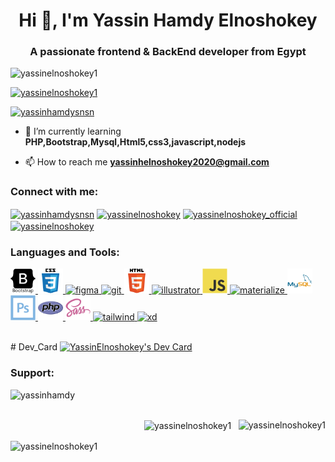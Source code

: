 <h1 align="center">Hi 👋, I'm Yassin Hamdy Elnoshokey</h1>
<h3 align="center">A passionate frontend & BackEnd developer from Egypt</h3>

<p align="left"> <img src="https://komarev.com/ghpvc/?username=yassinelnoshokey1&label=Profile%20views&color=0e75b6&style=flat" alt="yassinelnoshokey1" /> </p>

<p align="left"> <a href="https://github.com/ryo-ma/github-profile-trophy"><img src="https://github-profile-trophy.vercel.app/?username=yassinelnoshokey1" alt="yassinelnoshokey1" /></a> </p>

<p align="left"> <a href="https://twitter.com/yassinhamdysnsn" target="blank"><img src="https://img.shields.io/twitter/follow/yassinhamdysnsn?logo=twitter&style=for-the-badge" alt="yassinhamdysnsn" /></a> </p>

- 🌱 I’m currently learning **PHP,Bootstrap,Mysql,Html5,css3,javascript,nodejs**

- 📫 How to reach me **yassinhelnoshokey2020@gmail.com**

<h3 align="left">Connect with me:</h3>
<p align="left">
<a href="https://twitter.com/yassinhamdysnsn" target="blank"><img align="center" src="https://raw.githubusercontent.com/rahuldkjain/github-profile-readme-generator/master/src/images/icons/Social/twitter.svg" alt="yassinhamdysnsn" height="30" width="40" /></a>
<a href="https://fb.com/yassinelnoshokey" target="blank"><img align="center" src="https://raw.githubusercontent.com/rahuldkjain/github-profile-readme-generator/master/src/images/icons/Social/facebook.svg" alt="yassinelnoshokey" height="30" width="40" /></a>
<a href="https://instagram.com/yassinelnoshokey_official" target="blank"><img align="center" src="https://raw.githubusercontent.com/rahuldkjain/github-profile-readme-generator/master/src/images/icons/Social/instagram.svg" alt="yassinelnoshokey_official" height="30" width="40" /></a>
<a href="https://www.behance.net/yassinelnoshokey" target="blank"><img align="center" src="https://raw.githubusercontent.com/rahuldkjain/github-profile-readme-generator/master/src/images/icons/Social/behance.svg" alt="yassinelnoshokey" height="30" width="40" /></a>
</p>

<h3 align="left">Languages and Tools:</h3>
<p align="left"> <a href="https://getbootstrap.com" target="_blank" rel="noreferrer"> <img src="https://raw.githubusercontent.com/devicons/devicon/master/icons/bootstrap/bootstrap-plain-wordmark.svg" alt="bootstrap" width="40" height="40"/> </a> <a href="https://www.w3schools.com/css/" target="_blank" rel="noreferrer"> <img src="https://raw.githubusercontent.com/devicons/devicon/master/icons/css3/css3-original-wordmark.svg" alt="css3" width="40" height="40"/> </a> <a href="https://www.figma.com/" target="_blank" rel="noreferrer"> <img src="https://www.vectorlogo.zone/logos/figma/figma-icon.svg" alt="figma" width="40" height="40"/> </a> <a href="https://git-scm.com/" target="_blank" rel="noreferrer"> <img src="https://www.vectorlogo.zone/logos/git-scm/git-scm-icon.svg" alt="git" width="40" height="40"/> </a> <a href="https://www.w3.org/html/" target="_blank" rel="noreferrer"> <img src="https://raw.githubusercontent.com/devicons/devicon/master/icons/html5/html5-original-wordmark.svg" alt="html5" width="40" height="40"/> </a> <a href="https://www.adobe.com/in/products/illustrator.html" target="_blank" rel="noreferrer"> <img src="https://www.vectorlogo.zone/logos/adobe_illustrator/adobe_illustrator-icon.svg" alt="illustrator" width="40" height="40"/> </a> <a href="https://developer.mozilla.org/en-US/docs/Web/JavaScript" target="_blank" rel="noreferrer"> <img src="https://raw.githubusercontent.com/devicons/devicon/master/icons/javascript/javascript-original.svg" alt="javascript" width="40" height="40"/> </a> <a href="https://materializecss.com/" target="_blank" rel="noreferrer"> <img src="https://raw.githubusercontent.com/prplx/svg-logos/5585531d45d294869c4eaab4d7cf2e9c167710a9/svg/materialize.svg" alt="materialize" width="40" height="40"/> </a> <a href="https://www.mysql.com/" target="_blank" rel="noreferrer"> <img src="https://raw.githubusercontent.com/devicons/devicon/master/icons/mysql/mysql-original-wordmark.svg" alt="mysql" width="40" height="40"/> </a> <a href="https://www.photoshop.com/en" target="_blank" rel="noreferrer"> <img src="https://raw.githubusercontent.com/devicons/devicon/master/icons/photoshop/photoshop-line.svg" alt="photoshop" width="40" height="40"/> </a> <a href="https://www.php.net" target="_blank" rel="noreferrer"> <img src="https://raw.githubusercontent.com/devicons/devicon/master/icons/php/php-original.svg" alt="php" width="40" height="40"/> </a> <a href="https://sass-lang.com" target="_blank" rel="noreferrer"> <img src="https://raw.githubusercontent.com/devicons/devicon/master/icons/sass/sass-original.svg" alt="sass" width="40" height="40"/> </a> <a href="https://tailwindcss.com/" target="_blank" rel="noreferrer"> <img src="https://www.vectorlogo.zone/logos/tailwindcss/tailwindcss-icon.svg" alt="tailwind" width="40" height="40"/> </a> <a href="https://www.adobe.com/products/xd.html" target="_blank" rel="noreferrer"> <img src="https://cdn.worldvectorlogo.com/logos/adobe-xd.svg" alt="xd" width="40" height="40"/> </a> </p>
<br>
# Dev_Card
<a href="https://app.daily.dev/yassinelnoshoke"><img src="https://api.daily.dev/devcards/720c4e7b08bb4fff8010509ce35572cf.png?r=efa" width="400" alt="YassinElnoshokey's Dev Card"/></a>

<br>
<h3 align="left">Support:</h3>
<p><a href="https://www.buymeacoffee.com/yassinhamdy"> <img align="left" src="https://cdn.buymeacoffee.com/buttons/v2/default-yellow.png" height="50" width="210" alt="yassinhamdy" /></a></p><br><br>

<p><img align="right" src="https://github-readme-stats.vercel.app/api/top-langs?username=yassinelnoshokey1&show_icons=true&locale=en&layout=compact" alt="yassinelnoshokey1" /></p>

<p>&nbsp;<img align="center" src="https://github-readme-stats.vercel.app/api?username=yassinelnoshokey1&show_icons=true&locale=en" alt="yassinelnoshokey1" /></p>

<p><img align="center" src="https://github-readme-streak-stats.herokuapp.com/?user=yassinelnoshokey1&" alt="yassinelnoshokey1" /></p>

